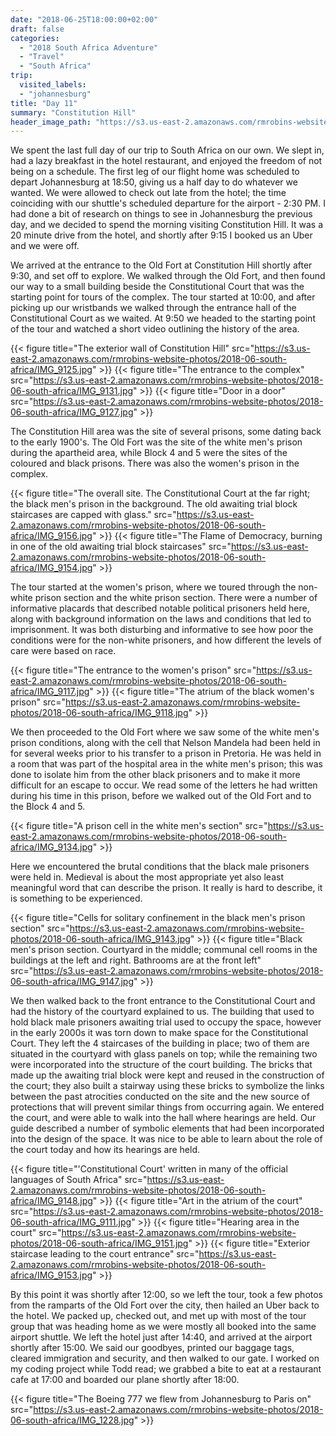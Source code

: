 ```yaml
---
date: "2018-06-25T18:00:00+02:00"
draft: false
categories:
  - "2018 South Africa Adventure"
  - "Travel"
  - "South Africa"
trip:
  visited_labels:
  - "johannesburg"
title: "Day 11"
summary: "Constitution Hill"
header_image_path: "https://s3.us-east-2.amazonaws.com/rmrobins-website-photos/2018-06-south-africa/IMG_9151.jpg"
---
```


We spent the last full day of our trip to South Africa on our own. We slept in, had a lazy breakfast in the hotel restaurant, and enjoyed the freedom of not being on a schedule. The first leg of our flight home was scheduled to depart Johannesburg at 18:50, giving us a half day to do whatever we wanted. We were allowed to check out late from the hotel; the time coinciding with our shuttle's scheduled departure for the airport - 2:30 PM. I had done a bit of research on things to see in Johannesburg the previous day, and we decided to spend the morning visiting Constitution Hill. It was a 20 minute drive from the hotel, and shortly after 9:15 I booked us an Uber and we were off.

We arrived at the entrance to the Old Fort at Constitution Hill shortly after 9:30, and set off to explore. We walked through the Old Fort, and then found our way to a small building beside the Constitutional Court that was the starting point for tours of the complex. The tour started at 10:00, and after picking up our wristbands we walked through the entrance hall of the Constitutional Court as we waited. At 9:50 we headed to the starting point of the tour and watched a short video outlining the history of the area.

{{< figure title="The exterior wall of Constitution Hill" src="https://s3.us-east-2.amazonaws.com/rmrobins-website-photos/2018-06-south-africa/IMG_9125.jpg" >}}
{{< figure title="The entrance to the complex" src="https://s3.us-east-2.amazonaws.com/rmrobins-website-photos/2018-06-south-africa/IMG_9131.jpg" >}}
{{< figure title="Door in a door" src="https://s3.us-east-2.amazonaws.com/rmrobins-website-photos/2018-06-south-africa/IMG_9127.jpg" >}}

The Constitution Hill area was the site of several prisons, some dating back to the early 1900's. The Old Fort was the site of the white men's prison during the apartheid area, while Block 4 and 5 were the sites of the coloured and black prisons. There was also the women's prison in the complex.

{{< figure title="The overall site. The Constitutional Court at the far right; the black men's prison in the background. The old awaiting trial block staircases are capped with glass." src="https://s3.us-east-2.amazonaws.com/rmrobins-website-photos/2018-06-south-africa/IMG_9156.jpg" >}}
{{< figure title="The Flame of Democracy, burning in one of the old awaiting trial block staircases" src="https://s3.us-east-2.amazonaws.com/rmrobins-website-photos/2018-06-south-africa/IMG_9154.jpg" >}}


The tour started at the women's prison, where we toured through the non-white prison section and the white prison section. There were a number of informative placards that described notable political prisoners held here, along with background information on the laws and conditions that led to imprisonment. It was both disturbing and informative to see how poor the conditions were for the non-white prisoners, and how different the levels of care were based on race.

{{< figure title="The entrance to the women's prison" src="https://s3.us-east-2.amazonaws.com/rmrobins-website-photos/2018-06-south-africa/IMG_9117.jpg" >}}
{{< figure title="The atrium of the black women's prison" src="https://s3.us-east-2.amazonaws.com/rmrobins-website-photos/2018-06-south-africa/IMG_9118.jpg" >}}

We then proceeded to the Old Fort where we saw some of the white men's prison conditions, along with the cell that Nelson Mandela had been held in for several weeks prior to his transfer to a prison in Pretoria. He was held in a room that was part of the hospital area in the white men's prison; this was done to isolate him from the other black prisoners and to make it more difficult for an escape to occur. We read some of the letters he had written during his time in this prison, before we walked out of the Old Fort and to the Block 4 and 5.

{{< figure title="A prison cell in the white men's section" src="https://s3.us-east-2.amazonaws.com/rmrobins-website-photos/2018-06-south-africa/IMG_9134.jpg" >}}

Here we encountered the brutal conditions that the black male prisoners were held in. Medieval is about the most appropriate yet also least meaningful word that can describe the prison. It really is hard to describe, it is something to be experienced.

{{< figure title="Cells for solitary confinement in the black men's prison section" src="https://s3.us-east-2.amazonaws.com/rmrobins-website-photos/2018-06-south-africa/IMG_9143.jpg" >}}
{{< figure title="Black men's prison section. Courtyard in the middle; communal cell rooms in the buildings at the left and right. Bathrooms are at the front left" src="https://s3.us-east-2.amazonaws.com/rmrobins-website-photos/2018-06-south-africa/IMG_9147.jpg" >}}

We then walked back to the front entrance to the Constitutional Court and had the history of the courtyard explained to us. The building that used to hold black male prisoners awaiting trial used to occupy the space, however in the early 2000s it was torn down to make space for the Constitutional Court. They left the 4 staircases of the building in place; two of them are situated in the courtyard with glass panels on top; while the remaining two were incorporated into the structure of the court building. The bricks that made up the awaiting trial block were kept and reused in the construction of the court; they also built a stairway using these bricks to symbolize the links between the past atrocities conducted on the site and the new source of protections that will prevent similar things from occurring again. We entered the court, and were able to walk into the hall where hearings are held. Our guide described a number of symbolic elements that had been incorporated into the design of the space. It was nice to be able to learn about the role of the court today and how its hearings are held.

{{< figure title="'Constitutional Court' written in many of the official languages of South Africa" src="https://s3.us-east-2.amazonaws.com/rmrobins-website-photos/2018-06-south-africa/IMG_9148.jpg" >}}
{{< figure title="Art in the atrium of the court" src="https://s3.us-east-2.amazonaws.com/rmrobins-website-photos/2018-06-south-africa/IMG_9111.jpg" >}}
{{< figure title="Hearing area in the court" src="https://s3.us-east-2.amazonaws.com/rmrobins-website-photos/2018-06-south-africa/IMG_9151.jpg" >}}
{{< figure title="Exterior staircase leading to the court entrance" src="https://s3.us-east-2.amazonaws.com/rmrobins-website-photos/2018-06-south-africa/IMG_9153.jpg" >}}

By this point it was shortly after 12:00, so we left the tour, took a few photos from the ramparts of the Old Fort over the city, then hailed an Uber back to the hotel. We packed up, checked out, and met up with most of the tour group that was heading home as we were mostly all booked into the same airport shuttle. We left the hotel just after 14:40, and arrived at the airport shortly after 15:00. We said our goodbyes, printed our baggage tags, cleared immigration and security, and then walked to our gate. I worked on my coding project while Todd read; we grabbed a bite to eat at a restaurant cafe at 17:00 and boarded our plane shortly after 18:00.

{{< figure title="The Boeing 777 we flew from Johannesburg to Paris on" src="https://s3.us-east-2.amazonaws.com/rmrobins-website-photos/2018-06-south-africa/IMG_1228.jpg" >}}
